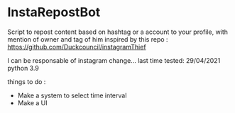 # InstaRepostBot
Script to repost content based on hashtag or a account to your profile, with mention of owner and tag of him
inspired by this repo : https://github.com/Duckcouncil/instagramThief

I can be responsable of instagram change... 
last time tested: 
29/04/2021 python 3.9

things to do :
+ Make a system to select time interval
+ Make a UI 
